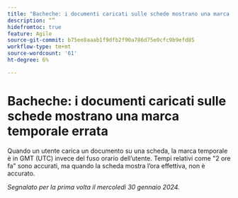 ```yaml
---
title: "Bacheche: i documenti caricati sulle schede mostrano una marca temporale errata"
description: “”
hidefromtoc: true
feature: Agile
source-git-commit: b75ee8aaab1f9dfb2f90a786d75e0cfc9b9efd85
workflow-type: tm+mt
source-wordcount: '61'
ht-degree: 6%

---
```



# Bacheche: i documenti caricati sulle schede mostrano una marca temporale errata

Quando un utente carica un documento su una scheda, la marca temporale è in GMT (UTC) invece del fuso orario dell’utente. Tempi relativi come &quot;2 ore fa&quot; sono accurati, ma quando la scheda mostra l’ora effettiva, non è accurato.

_Segnalato per la prima volta il mercoledì 30 gennaio 2024._
